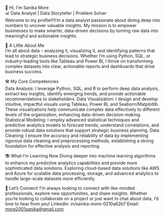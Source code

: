 👋 Hi, I'm Sanika More                                                                                                                                                                                               
📊 Data Analyst | Data Storyteller | Problem Solver                                                                                                                                                          
Welcome to my profile!!!I’m a data analyst passionate about diving deep into numbers to uncover valuable insights. My mission is to empower businesses to make smarter, data-driven decisions by turning raw data into meaningful and actionable insights.                                                                                                                                                                                    

🌟 A Little About Me                                                                                                                                                                                                   
I’m all about data – analyzing it, visualizing it, and identifying patterns that lead to strategic business decisions. Whether I’m using Python, SQL, or industry-leading tools like Tableau and Power BI, I thrive on transforming complex datasets into clear, actionable reports and dashboards that drive business success.

🛠️ My Core Competencies                                                                                                                                                                                           
Data Analysis: I leverage Python, SQL, and R to perform deep data analysis, extract key insights, identify emerging trends, and provide actionable recommendations to stakeholders.
Data Visualization: I design and develop intuitive, impactful visuals using Tableau, Power BI, and Seaborn/Matplotlib. These visualizations help communicate complex data effectively to different levels of the organization, enhancing data-driven decision-making.
Statistical Modeling: I employ advanced statistical techniques and predictive analytics models to forecast trends, understand correlations, and provide robust data solutions that support strategic business planning.
Data Cleaning: I ensure the accuracy and reliability of data by implementing rigorous data cleaning and preprocessing methods, establishing a strong foundation for effective analysis and reporting.

📚 What I’m Learning Now
Diving deeper into machine learning algorithms to enhance my predictive analytics capabilities and provide more sophisticated data solutions.
Exploring cloud-based data solutions like AWS and Azure for scalable data processing, storage, and advanced analytics to handle large-scale datasets more efficiently.

🤝 Let’s Connect!
I’m always looking to connect with like-minded professionals, explore new opportunities, and share insights. Whether you’re looking to collaborate on a project or just want to chat about data, I’d love to hear from you!
LinkedIn: in/sanika-more-0210a62b7 
Email: more2001sanika@gmail.com
